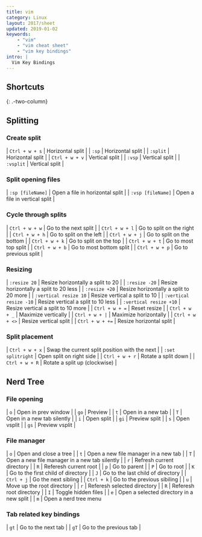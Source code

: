```yaml
---
title: vim
category: Linux
layout: 2017/sheet
updated: 2019-01-02
keywords:
    - "vim"
    - "vim cheat sheet"
    - "vim key bindings"
intro: |
  Vim Key Bindings 
---
```


Shortcuts
---------
{: .-two-column}

## Splitting

### Create split

| `Ctrl + w + s` | Horizontal split |
| `:sp` | Horizontal split |
| `:split` | Horizontal split |
| `Ctrl + w + v` | Vertical split |
| `:vsp` | Vertical split |
| `:vsplit` | Vertical split |

### Split opening files

| `:sp [fileName]` | Open a file in horizontal split |
| `:vsp [fileName]` | Open a file in vertical split |

### Cycle through splits

| `Ctrl + w + w` | Go to the next split |
| `Ctrl + w + l` | Go to split on the right |
| `Ctrl + w + h` | Go to split on the left |
| `Ctrl + w + j` | Go to split on the bottom |
| `Ctrl + w + k` | Go to split on the top |
| `Ctrl + w + t` | Go to most top split |
| `Ctrl + w + b` | Go to most bottom split |
| `Ctrl + w + p` | Go to previous split |

### Resizing

| `:resize 20` | Resize horizontally a split to 20 |
| `:resize -20` | Resize horizontally a split to 20 less |
| `:resize +20` | Resize horizontally a split to 20 more |
| `:vertical resize 10` | Resize vertical a split to 10 |
| `:vertical resize -10` | Resize vertical a split to 10 less |
| `:vertical resize +10` | Resize vertical a split to 10 more |
| `Ctrl + w + =` | Reset resize |
| `Ctrl + w + _` | Maximize vertically |
| `Ctrl + w + |` | Maximize horizontally |
| `Ctrl + w + <>` | Resize vertical split |
| `Ctrl + w + +=` | Resize horizontal split | 

### Split placement

| `Ctrl + w + x` | Swap the current split position with the next |
| `:set splitright` | Open split on right side |
| `Ctrl + w + r` | Rotate a split down |
| `Ctrl + w + R` | Rotate a split up (clockwise) |

## Nerd Tree

### File opening

| `o` | Open in prev window |
| `go` | Preview |
| `t` | Open in a new tab |
| `T` | Open in a new tab silently |
| `i` | Open split |
| `gi` | Preview split |
| `s` | Open vsplit |
| `gs` | Preview vsplit |

### File manager

| `o` | Open and close a tree |
| `t` | Open a new file manager in a new tab |
| `T` | Open a new file manager in a new tab silently |
| `r` | Refresh current directory |
| `R` | Referesh current root |
| `p` | Go to parent |
| `P` | Go to root |
| `K` | Go to the first child of directory |
| `J` | Go to the last child of directory |
| `Ctrl + j` | Go the next sibling |
| `Ctrl + k` | Go to the previous sibiling |
| `u` | Move up the root directory |
| `r` | Referesh selected directory |
| `R` | Referesh root directory |
| `I` | Toggle hidden files |
| `e` | Open a selected directory in a new split |
| `m` | Open a nerd tree menu

### Tab related key bindings

| `gt` | Go to the next tab |
| `gT` | Go to the previous tab | 